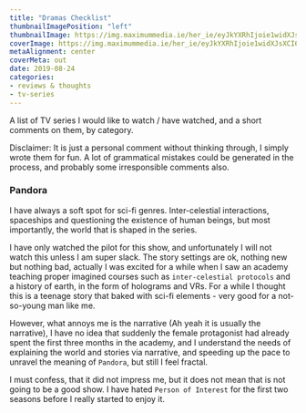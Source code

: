```yaml
---
title: "Dramas Checklist"
thumbnailImagePosition: "left"
thumbnailImage: https://img.maximummedia.ie/her_ie/eyJkYXRhIjoie1widXJsXCI6XCJodHRwOlxcXC9cXFwvbWVkaWEtaGVyLm1heGltdW1tZWRpYS5pZS5zMy5hbWF6b25hd3MuY29tXFxcL3dwLWNvbnRlbnRcXFwvdXBsb2Fkc1xcXC8yMDE4XFxcLzAzXFxcLzE1MTc0MjQyXFxcL25ldGZsaXgtLTEwMjR4NTM4LmpwZ1wiLFwid2lkdGhcIjo3NjcsXCJoZWlnaHRcIjo0MzEsXCJkZWZhdWx0XCI6XCJodHRwczpcXFwvXFxcL3d3dy5oZXIuaWVcXFwvYXNzZXRzXFxcL2ltYWdlc1xcXC9oZXJcXFwvbm8taW1hZ2UucG5nP2lkPTBkMmQ2MjdjMDU5YjllZGNhYjBkXCIsXCJvcHRpb25zXCI6W119IiwiaGFzaCI6ImIxZTAyNTAxMjIxNDI5OThjZjlkNjZlYzE0NGNkODBjMzgzNWUxYzMifQ==/netflix-1024x538.jpg
coverImage: https://img.maximummedia.ie/her_ie/eyJkYXRhIjoie1widXJsXCI6XCJodHRwOlxcXC9cXFwvbWVkaWEtaGVyLm1heGltdW1tZWRpYS5pZS5zMy5hbWF6b25hd3MuY29tXFxcL3dwLWNvbnRlbnRcXFwvdXBsb2Fkc1xcXC8yMDE4XFxcLzAzXFxcLzE1MTc0MjQyXFxcL25ldGZsaXgtLTEwMjR4NTM4LmpwZ1wiLFwid2lkdGhcIjo3NjcsXCJoZWlnaHRcIjo0MzEsXCJkZWZhdWx0XCI6XCJodHRwczpcXFwvXFxcL3d3dy5oZXIuaWVcXFwvYXNzZXRzXFxcL2ltYWdlc1xcXC9oZXJcXFwvbm8taW1hZ2UucG5nP2lkPTBkMmQ2MjdjMDU5YjllZGNhYjBkXCIsXCJvcHRpb25zXCI6W119IiwiaGFzaCI6ImIxZTAyNTAxMjIxNDI5OThjZjlkNjZlYzE0NGNkODBjMzgzNWUxYzMifQ==/netflix-1024x538.jpg
metaAlignment: center
coverMeta: out
date: 2019-08-24
categories:
- reviews & thoughts
- tv-series
---
```


A list of TV series I would like to watch / have watched, and a short comments on them, by category.
<!--more-->

Disclaimer: It is just a personal comment without thinking through, I simply wrote them for fun. 
A lot of grammatical mistakes could be generated in the process, and probably some irresponsible 
comments also.

### Pandora

I have always a soft spot for sci-fi genres. Inter-celestial interactions, spaceships and
questioning the existence of human beings, but most importantly, the world that is shaped
in the series. 

I have only watched the pilot for this show, and unfortunately I will not watch this 
unless I am super slack. The story settings are ok, nothing new but nothing bad, actually I was
excited for a while when I saw an academy teaching proper imagined courses such as 
`inter-celestial protocols` and a history of earth, in the form of holograms and VRs.
For a while I thought this is a teenage story that baked with sci-fi elements - very good for 
a not-so-young man like me.

However, what annoys me is the narrative (Ah yeah it is usually the narrative), I have no idea that
suddenly the female protagonist had already spent the first three months in the academy,
and I understand the needs of explaining the world and stories via narrative, and speeding up
the pace to unravel the meaning of `Pandora`, but still I feel fractal.

I must confess, that it did not impress me, but it does not mean that is not going to be a good
 show. I have hated `Person of Interest` for the first two seasons before I really started to enjoy
 it.